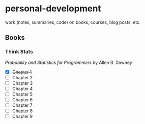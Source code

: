 # personal-development

work (notes, summaries, code) on books, courses, blog posts, etc. 

## Books

### Think Stats
_Probability and Statistics for Programmers_ by Allen B. Downey

- [X] ~~Chapter 1~~
- [ ] Chapter 2
- [ ] Chapter 3
- [ ] Chapter 4
- [ ] Chapter 5
- [ ] Chapter 6
- [ ] Chapter 7
- [ ] Chapter 8
- [ ] Chapter 9
